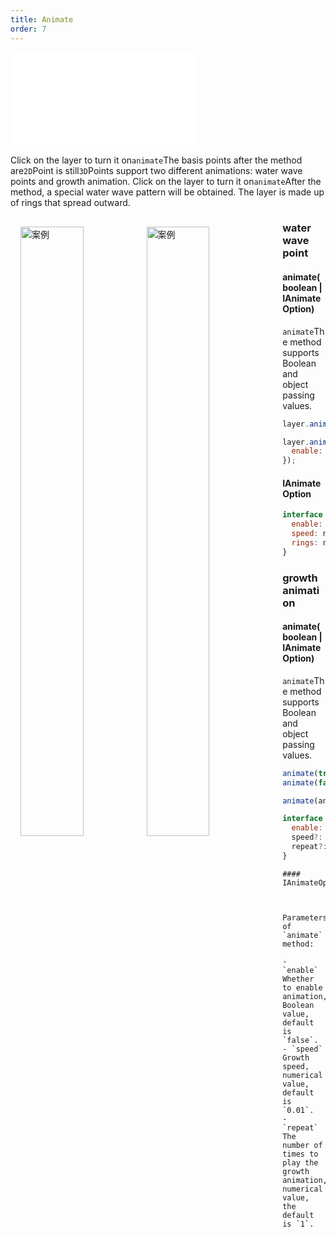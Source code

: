 ```yaml
---
title: Animate
order: 7
---
```


<embed src="@/docs/api/common/style.md"></embed>

Click on the layer to turn it on`animate`The basis points after the method are`2D`Point is still`3D`Points support two different animations: water wave points and growth animation.
Click on the layer to turn it on`animate`After the method, a special water wave pattern will be obtained. The layer is made up of rings that spread outward.

<div>
  <div style="width:80%;float:left; margin: 16px;">
    <img style="float:left;" width="50%" alt="案例" src='https://gw.alipayobjects.com/mdn/rms_816329/afts/img/A*pcp3RKnNK1oAAAAAAAAAAAAAARQnAQ'>
    <img style="float:left;" width="50%" alt="案例" src='https://gw.alipayobjects.com/mdn/rms_816329/afts/img/A*l-SUQ5nU6n8AAAAAAAAAAAAAARQnAQ'>
  </div>
</div>

### water wave point

#### animate(boolean | IAnimateOption)

`animate`The method supports Boolean and object passing values.

```javascript
layer.animate(true);

layer.animate({
  enable: true,
});
```

#### IAnimateOption

```javascript
interface IAnimateOption {
  enable: boolean;
  speed: number;
  rings: number;
}
```

### growth animation

#### animate(boolean | IAnimateOption)

`animate`The method supports Boolean and object passing values.

```javascript
animate(true)
animate(false)

animate(animateOptions)

interface IAnimateOptions: {
  enable: boolean;
  speed?: number = 0.01;
  repeat?: number = 1;
}
```

```
#### IAnimateOptions



Parameters of `animate` method:

- `enable` Whether to enable animation, Boolean value, default is `false`.
- `speed` Growth speed, numerical value, default is `0.01`.
- `repeat` The number of times to play the growth animation, numerical value, the default is `1`.
```
